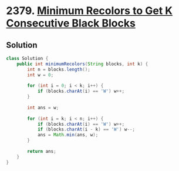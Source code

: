 # 2379. [Minimum Recolors to Get K Consecutive Black Blocks](https://leetcode.com/problems/minimum-recolors-to-get-k-consecutive-black-blocks/description/?envType=daily-question&envId=2025-03-08)

## Solution

```java
class Solution {
    public int minimumRecolors(String blocks, int k) {
        int n = blocks.length();
        int w = 0;
        
        for (int i = 0; i < k; i++) {
            if (blocks.charAt(i) == 'W') w++;
        }
        
        int ans = w;
        
        for (int i = k; i < n; i++) {
            if (blocks.charAt(i) == 'W') w++;
            if (blocks.charAt(i - k) == 'W') w--;
            ans = Math.min(ans, w);
        }
        
        return ans;
    }
}
```



